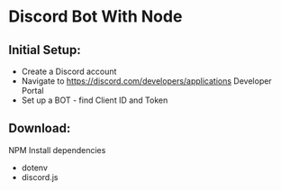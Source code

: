 # Discord Bot With Node

## Initial Setup:

- Create a Discord account
- Navigate to https://discord.com/developers/applications Developer Portal
- Set up a BOT - find Client ID and Token

## Download:

NPM Install dependencies

- dotenv
- discord.js
